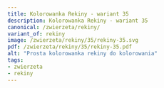 ```yaml
---
title: Kolorowanka Rekiny - wariant 35
description: Kolorowanka Rekiny - wariant 35
canonical: /zwierzeta/rekiny/
variant_of: rekiny
image: /zwierzeta/rekiny/35/rekiny-35.svg
pdf: /zwierzeta/rekiny/35/rekiny-35.pdf
alt: "Prosta kolorowanka rekiny do kolorowania"
tags:
- zwierzeta
- rekiny
---
```


